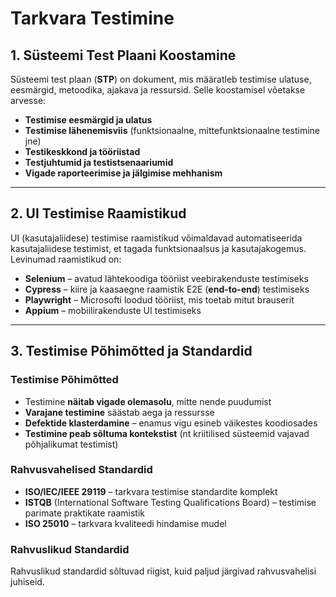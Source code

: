# Tarkvara Testimine

## 1. Süsteemi Test Plaani Koostamine
Süsteemi test plaan (**STP**) on dokument, mis määratleb testimise ulatuse, eesmärgid, metoodika, ajakava ja ressursid. Selle koostamisel võetakse arvesse:

- **Testimise eesmärgid ja ulatus**
- **Testimise lähenemisviis** (funktsionaalne, mittefunktsionaalne testimine jne)
- **Testikeskkond ja tööriistad**
- **Testjuhtumid ja testistsenaariumid**
- **Vigade raporteerimise ja jälgimise mehhanism**

---

## 2. UI Testimise Raamistikud
UI (kasutajaliidese) testimise raamistikud võimaldavad automatiseerida kasutajaliidese testimist, et tagada funktsionaalsus ja kasutajakogemus. Levinumad raamistikud on:

- **Selenium** – avatud lähtekoodiga tööriist veebirakenduste testimiseks
- **Cypress** – kiire ja kaasaegne raamistik E2E (**end-to-end**) testimiseks
- **Playwright** – Microsofti loodud tööriist, mis toetab mitut brauserit
- **Appium** – mobiilirakenduste UI testimiseks

---

## 3. Testimise Põhimõtted ja Standardid

### Testimise Põhimõtted
- Testimine **näitab vigade olemasolu**, mitte nende puudumist
- **Varajane testimine** säästab aega ja ressursse
- **Defektide klasterdamine** – enamus vigu esineb väikestes koodiosades
- **Testimine peab sõltuma kontekstist** (nt kriitilised süsteemid vajavad põhjalikumat testimist)

### Rahvusvahelised Standardid
- **ISO/IEC/IEEE 29119** – tarkvara testimise standardite komplekt
- **ISTQB** (International Software Testing Qualifications Board) – testimise parimate praktikate raamistik
- **ISO 25010** – tarkvara kvaliteedi hindamise mudel

### Rahvuslikud Standardid
Rahvuslikud standardid sõltuvad riigist, kuid paljud järgivad rahvusvahelisi juhiseid.
